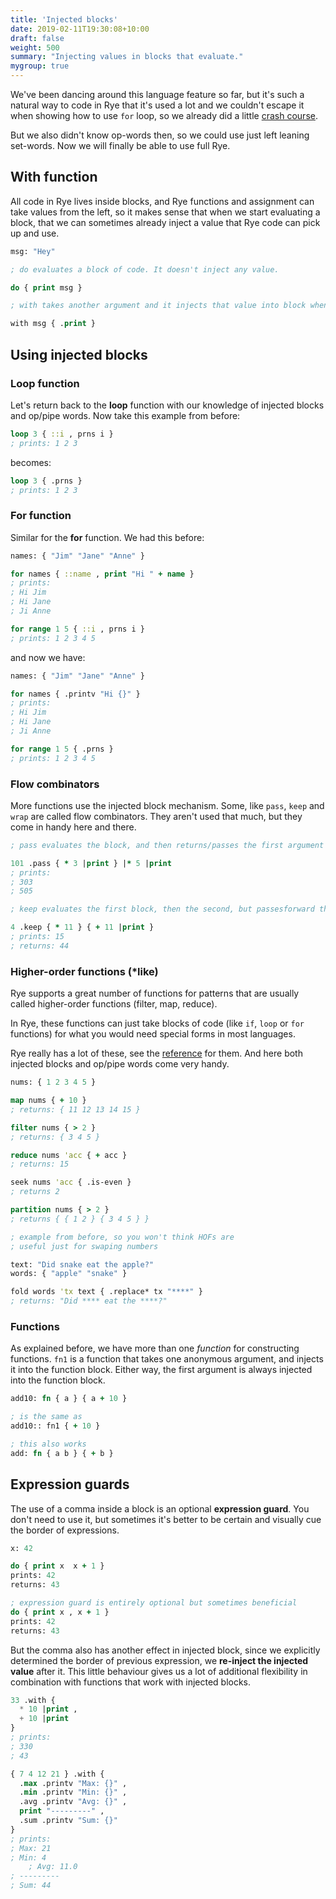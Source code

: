```yaml
---
title: 'Injected blocks'
date: 2019-02-11T19:30:08+10:00
draft: false
weight: 500
summary: "Injecting values in blocks that evaluate."
mygroup: true
---
```


We've been dancing around this language feature so far, but it's such a natural way to code in Rye that it's used a lot and we couldn't escape it when showing how to use `for` loop, so we already did a little [crash course](). 

But we also didn't know op-words then, so we could use just left leaning set-words. Now we will finally be able to use full Rye.

## With function

All code in Rye lives inside blocks, and Rye functions and assignment can take values from the left, so it makes sense that when we start evaluating a block, that we can sometimes already inject a value that Rye code can pick up and use.

```clojure
msg: "Hey"

; do evaluates a block of code. It doesn't inject any value.

do { print msg }

; with takes another argument and it injects that value into block when it evaluates it

with msg { .print }
```

## Using injected blocks

### Loop function

Let's return back to the **loop** function with our knowledge of injected blocks and op/pipe words. Now take this example from before:

```clojure
loop 3 { ::i , prns i }
; prints: 1 2 3
```

becomes:

```clojure
loop 3 { .prns }
; prints: 1 2 3
```

### For function

Similar for the **for** function. We had this before:

```clojure
names: { "Jim" "Jane" "Anne" }

for names { ::name , print "Hi " + name }
; prints:
; Hi Jim
; Hi Jane
; Ji Anne

for range 1 5 { ::i , prns i }
; prints: 1 2 3 4 5 
```

and now we have:

```clojure
names: { "Jim" "Jane" "Anne" }

for names { .printv "Hi {}" }
; prints:
; Hi Jim
; Hi Jane
; Ji Anne

for range 1 5 { .prns }
; prints: 1 2 3 4 5 
```

### Flow combinators

More functions use the injected block mechanism. Some, like `pass`, `keep` and `wrap` are called flow combinators. They aren't used that much, but they come in handy here and there.

```clojure
; pass evaluates the block, and then returns/passes the first argument forward

101 .pass { * 3 |print } |* 5 |print
; prints:
; 303
; 505

; keep evaluates the first block, then the second, but passesforward the result of the first

4 .keep { * 11 } { + 11 |print }
; prints: 15
; returns: 44
```

### Higher-order functions (*like)

Rye supports a great number of functions for patterns that are usually called higher-order functions (filter, map, reduce). 

In Rye, these functions can just take blocks of code (like `if`, `loop` or `for` functions) for what you would need special forms in most languages. 

Rye really has a lot of these, see the [reference](structures.html#heading-Higher%20order%20like%20functions) for them. And here both injected blocks and op/pipe words come very handy.


```clojure
nums: { 1 2 3 4 5 }

map nums { + 10 }
; returns: { 11 12 13 14 15 }

filter nums { > 2 }
; returns: { 3 4 5 }

reduce nums 'acc { + acc }
; returns: 15

seek nums 'acc { .is-even }
; returns 2

partition nums { > 2 }
; returns { { 1 2 } { 3 4 5 } }

; example from before, so you won't think HOFs are 
; useful just for swaping numbers

text: "Did snake eat the apple?"
words: { "apple" "snake" }

fold words 'tx text { .replace* tx "****" }
; returns: "Did **** eat the ****?"
```

### Functions

As explained before, we have more than one _function_ for constructing functions. `fn1` is a function that takes one anonymous argument, and injects it into the function block. Either way, the first argument is always injected into the function block.

```clojure
add10: fn { a } { a + 10 }

; is the same as
add10:: fn1 { + 10 }

; this also works
add: fn { a b } { + b }
```

## Expression guards

The use of a comma inside a block is an optional **expression guard**. You don't need to use it, but sometimes it's better to be certain and visually cue the border of expressions.

```clojure
x: 42

do { print x  x + 1 }
prints: 42
returns: 43

; expression guard is entirely optional but sometimes beneficial
do { print x , x + 1 }
prints: 42
returns: 43
```

But the comma also has another effect in injected block, since we explicitly determined the border of previous expression, we **re-inject the injected value** after it. This little behaviour gives us a lot of additional flexibility in combination with functions that work with injected blocks.

```lisp
33 .with {
  * 10 |print ,
  + 10 |print
}
; prints:
; 330
; 43

{ 7 4 12 21 } .with {
  .max .printv "Max: {}" ,
  .min .printv "Min: {}" ,
  .avg .printv "Avg: {}" ,
  print "---------" ,
  .sum .printv "Sum: {}"
}
; prints:
; Max: 21
; Min: 4
	; Avg: 11.0
; ---------
; Sum: 44
```
